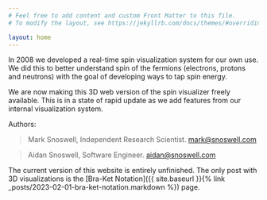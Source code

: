 ```yaml
---
# Feel free to add content and custom Front Matter to this file.
# To modify the layout, see https://jekyllrb.com/docs/themes/#overriding-theme-defaults

layout: home
---
```


In 2008 we developed a real-time spin visualization system for our own use. We did this to better understand spin of the fermions (electrons, protons and neutrons) with the goal of developing ways to tap spin energy.

We are now making this 3D web version of the spin visualizer freely available. This is in a state of rapid update as we add features from our internal visualization system.

Authors:

> Mark Snoswell, Independent Research Scientist. mark@snoswell.com

> Aidan Snoswell, Software Engineer. aidan@snoswell.com

The current version of this website is entirely unfinished. The only post with 3D visualizations is the [Bra-Ket Notation]({{ site.baseurl }}{% link _posts/2023-02-01-bra-ket-notation.markdown %}) page.
